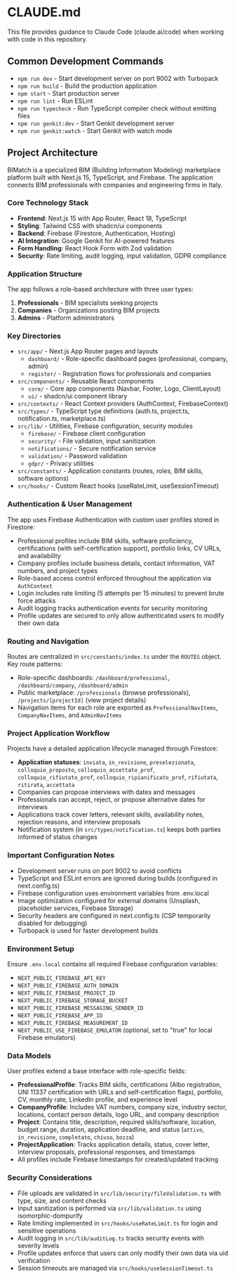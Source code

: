 # CLAUDE.md

This file provides guidance to Claude Code (claude.ai/code) when working with code in this repository.

## Common Development Commands

- `npm run dev` - Start development server on port 9002 with Turbopack
- `npm run build` - Build the production application
- `npm start` - Start production server
- `npm run lint` - Run ESLint
- `npm run typecheck` - Run TypeScript compiler check without emitting files
- `npm run genkit:dev` - Start Genkit development server
- `npm run genkit:watch` - Start Genkit with watch mode

## Project Architecture

BIMatch is a specialized BIM (Building Information Modeling) marketplace platform built with Next.js 15, TypeScript, and Firebase. The application connects BIM professionals with companies and engineering firms in Italy.

### Core Technology Stack
- **Frontend**: Next.js 15 with App Router, React 18, TypeScript
- **Styling**: Tailwind CSS with shadcn/ui components
- **Backend**: Firebase (Firestore, Authentication, Hosting)
- **AI Integration**: Google Genkit for AI-powered features
- **Form Handling**: React Hook Form with Zod validation
- **Security**: Rate limiting, audit logging, input validation, GDPR compliance

### Application Structure

The app follows a role-based architecture with three user types:
1. **Professionals** - BIM specialists seeking projects
2. **Companies** - Organizations posting BIM projects
3. **Admins** - Platform administrators

### Key Directories

- `src/app/` - Next.js App Router pages and layouts
  - `dashboard/` - Role-specific dashboard pages (professional, company, admin)
  - `register/` - Registration flows for professionals and companies
- `src/components/` - Reusable React components
  - `core/` - Core app components (Navbar, Footer, Logo, ClientLayout)
  - `ui/` - shadcn/ui component library
- `src/contexts/` - React Context providers (AuthContext, FirebaseContext)
- `src/types/` - TypeScript type definitions (auth.ts, project.ts, notification.ts, marketplace.ts)
- `src/lib/` - Utilities, Firebase configuration, security modules
  - `firebase/` - Firebase client configuration
  - `security/` - File validation, input sanitization
  - `notifications/` - Secure notification service
  - `validation/` - Password validation
  - `gdpr/` - Privacy utilities
- `src/constants/` - Application constants (routes, roles, BIM skills, software options)
- `src/hooks/` - Custom React hooks (useRateLimit, useSessionTimeout)

### Authentication & User Management

The app uses Firebase Authentication with custom user profiles stored in Firestore:
- Professional profiles include BIM skills, software proficiency, certifications (with self-certification support), portfolio links, CV URLs, and availability
- Company profiles include business details, contact information, VAT numbers, and project types
- Role-based access control enforced throughout the application via `AuthContext`
- Login includes rate limiting (5 attempts per 15 minutes) to prevent brute force attacks
- Audit logging tracks authentication events for security monitoring
- Profile updates are secured to only allow authenticated users to modify their own data

### Routing and Navigation

Routes are centralized in `src/constants/index.ts` under the `ROUTES` object. Key route patterns:
- Role-specific dashboards: `/dashboard/professional`, `/dashboard/company`, `/dashboard/admin`
- Public marketplace: `/professionals` (browse professionals), `/projects/[projectId]` (view project details)
- Navigation items for each role are exported as `ProfessionalNavItems`, `CompanyNavItems`, and `AdminNavItems`

### Project Application Workflow

Projects have a detailed application lifecycle managed through Firestore:
- **Application statuses**: `inviata`, `in_revisione`, `preselezionata`, `colloquio_proposto`, `colloquio_accettato_prof`, `colloquio_rifiutato_prof`, `colloquio_ripianificato_prof`, `rifiutata`, `ritirata`, `accettata`
- Companies can propose interviews with dates and messages
- Professionals can accept, reject, or propose alternative dates for interviews
- Applications track cover letters, relevant skills, availability notes, rejection reasons, and interview proposals
- Notification system (in `src/types/notification.ts`) keeps both parties informed of status changes

### Important Configuration Notes

- Development server runs on port 9002 to avoid conflicts
- TypeScript and ESLint errors are ignored during builds (configured in next.config.ts)
- Firebase configuration uses environment variables from .env.local
- Image optimization configured for external domains (Unsplash, placeholder services, Firebase Storage)
- Security headers are configured in next.config.ts (CSP temporarily disabled for debugging)
- Turbopack is used for faster development builds

### Environment Setup

Ensure `.env.local` contains all required Firebase configuration variables:
- `NEXT_PUBLIC_FIREBASE_API_KEY`
- `NEXT_PUBLIC_FIREBASE_AUTH_DOMAIN`
- `NEXT_PUBLIC_FIREBASE_PROJECT_ID`
- `NEXT_PUBLIC_FIREBASE_STORAGE_BUCKET`
- `NEXT_PUBLIC_FIREBASE_MESSAGING_SENDER_ID`
- `NEXT_PUBLIC_FIREBASE_APP_ID`
- `NEXT_PUBLIC_FIREBASE_MEASUREMENT_ID`
- `NEXT_PUBLIC_USE_FIREBASE_EMULATOR` (optional, set to "true" for local Firebase emulators)

### Data Models

User profiles extend a base interface with role-specific fields:
- **ProfessionalProfile**: Tracks BIM skills, certifications (Albo registration, UNI 11337 certification with URLs and self-certification flags), portfolio, CV, monthly rate, LinkedIn profile, and experience level
- **CompanyProfile**: Includes VAT numbers, company size, industry sector, locations, contact person details, logo URL, and company description
- **Project**: Contains title, description, required skills/software, location, budget range, duration, application deadline, and status (`attivo`, `in_revisione`, `completato`, `chiuso`, `bozza`)
- **ProjectApplication**: Tracks application details, status, cover letter, interview proposals, professional responses, and timestamps
- All profiles include Firebase timestamps for created/updated tracking

### Security Considerations

- File uploads are validated in `src/lib/security/fileValidation.ts` with type, size, and content checks
- Input sanitization is performed via `src/lib/validation.ts` using isomorphic-dompurify
- Rate limiting implemented in `src/hooks/useRateLimit.ts` for login and sensitive operations
- Audit logging in `src/lib/auditLog.ts` tracks security events with severity levels
- Profile updates enforce that users can only modify their own data via uid verification
- Session timeouts are managed via `src/hooks/useSessionTimeout.ts`